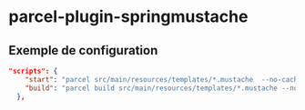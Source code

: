 # parcel-plugin-springmustache

## Exemple de configuration
```json
"scripts": {
    "start": "parcel src/main/resources/templates/*.mustache  --no-cache --out-dir=target/classes/static/bundle --public-url=/bundle/",
    "build": "parcel build src/main/resources/templates/*.mustache --no-cache --out-dir=target/classes/static/bundle --public-url=/bundle/"
  },
```
